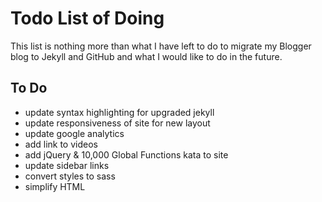 # Todo List of Doing

This list is nothing more than what I have left to do to migrate my Blogger
blog to Jekyll and GitHub and what I would like to do in the future.

## To Do

  - update syntax highlighting for upgraded jekyll
  - update responsiveness of site for new layout
  - update google analytics
  - add link to videos
  - add jQuery & 10,000 Global Functions kata to site
  - update sidebar links
  - convert styles to sass
  - simplify HTML
